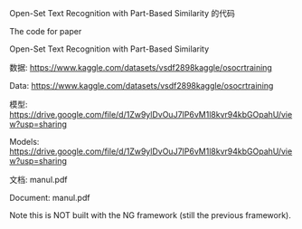 

Open-Set Text Recognition with Part-Based Similarity 的代码

The code for paper

Open-Set Text Recognition with Part-Based Similarity


数据: https://www.kaggle.com/datasets/vsdf2898kaggle/osocrtraining

Data: https://www.kaggle.com/datasets/vsdf2898kaggle/osocrtraining

模型: https://drive.google.com/file/d/1Zw9ylDvOuJ7IP6vM1l8kvr94kbGOpahU/view?usp=sharing

Models: https://drive.google.com/file/d/1Zw9ylDvOuJ7IP6vM1l8kvr94kbGOpahU/view?usp=sharing

文档: manul.pdf

Document: manul.pdf

Note this is NOT built with the NG framework (still the previous framework).
